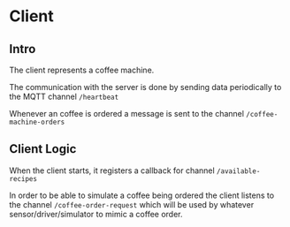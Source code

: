 # Client

## Intro

The client represents a coffee machine.

The communication with the server is done by sending data periodically to the MQTT channel `/heartbeat`

Whenever an coffee is ordered a message is sent to the channel `/coffee-machine-orders`

## Client Logic

When the client starts, it registers a callback for channel `/available-recipes`

In order to be able to simulate a coffee being ordered the client listens to the channel `/coffee-order-request` which will be used by whatever sensor/driver/simulator to mimic a coffee order.

